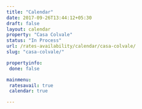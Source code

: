 ```yaml
---
title: "Calendar"
date: 2017-09-26T13:44:12+05:30
draft: false
layout: calendar
property: "Casa Colvale"
status: "In Process"
url: /rates-availability/calendar/casa-colvale/
slug: "casa-colvale/"

propertyinfo:
 done: false

mainmenu:
 ratesavail: true
 calendar: true

---
```


